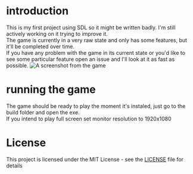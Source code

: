 # introduction 
This is my first project using SDL so it might be written badly. I'm still actively working on it trying to improve it.  
The game is currently in a very raw state and only has some features, but it'll be completed over time.  
If you have any problem with the game in its current state or you'd like to see some particular feature open an issue and I'll look at it as fast as possible.
![A screenshot from the game](https://i.imgur.com/PyoLj3H.png)

# running the game
The game should be ready to play the moment it's instaled, just go to the build folder and open the exe.  
If you intend to play full screen set monitor resolution to 1920x1080

# License

This project is licensed under the MIT License - see the [LICENSE](LICENSE) file for details

